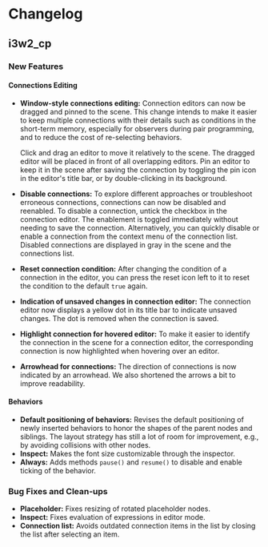 # Changelog

## i3w2_cp

### New Features

#### Connections Editing

- **Window-style connections editing:** Connection editors can now be dragged and pinned to the scene. This change intends to make it easier to keep multiple connections with their details such as conditions in the short-term memory, especially for observers during pair programming, and to reduce the cost of re-selecting behaviors.

  Click and drag an editor to move it relatively to the scene. The dragged editor will be placed in front of all overlapping editors. Pin an editor to keep it in the scene after saving the connection by toggling the pin icon in the editor's title bar, or by double-clicking in its background.

- **Disable connections:** To explore different approaches or troubleshoot erroneous connections, connections can now be disabled and reenabled. To disable a connection, untick the checkbox in the connection editor. The enablement is toggled immediately without needing to save the connection. Alternatively, you can quickly disable or enable a connection from the context menu of the connection list. Disabled connections are displayed in gray in the scene and the connections list.

- **Reset connection condition:** After changing the condition of a connection in the editor, you can press the reset icon left to it to reset the condition to the default `true` again.

- **Indication of unsaved changes in connection editor:** The connection editor now displays a yellow dot in its title bar to indicate unsaved changes. The dot is removed when the connection is saved.

- **Highlight connection for hovered editor:** To make it easier to identify the connection in the scene for a connection editor, the corresponding connection is now highlighted when hovering over an editor.

- **Arrowhead for connections:** The direction of connections is now indicated by an arrowhead. We also shortened the arrows a bit to improve readability.

#### Behaviors

- **Default positioning of behaviors:** Revises the default positioning of newly inserted behaviors to honor the shapes of the parent nodes and siblings. The layout strategy has still a lot of room for improvement, e.g., by avoiding collisions with other nodes.
- **Inspect:** Makes the font size customizable through the inspector.
- **Always:** Adds methods `pause()` and `resume()` to disable and enable ticking of the behavior.

### Bug Fixes and Clean-ups

- **Placeholder:** Fixes resizing of rotated placeholder nodes.
- **Inspect:** Fixes evaluation of expressions in editor mode.
- **Connection list:** Avoids outdated connection items in the list by closing the list after selecting an item.
